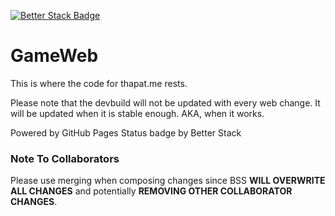 [![Better Stack Badge](https://uptime.betterstack.com/status-badges/v2/monitor/11vhe.svg)](https://uptime.betterstack.com/?utm_source=status_badge)

# GameWeb

This is where the code for thapat.me rests.

Please note that the devbuild will not be updated with every web change.
It will be updated when it is stable enough.
AKA, when it works.

Powered by GitHub Pages
Status badge by Better Stack

### Note To Collaborators
Please use merging when composing changes since BSS **WILL OVERWRITE ALL CHANGES** and potentially **REMOVING OTHER COLLABORATOR CHANGES**.
